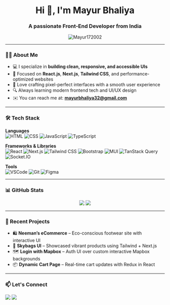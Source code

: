 <h1 align="center">Hi 👋, I'm Mayur Bhaliya</h1>
<h3 align="center">A passionate Front-End Developer from India</h3>

<p align="center">
  <img src="https://komarev.com/ghpvc/?username=Mayur172002&label=Profile%20views&color=0e75b6&style=flat" alt="Mayur172002" />
</p>

---

### 🧑‍💻 About Me

- 💻 I specialize in **building clean, responsive, and accessible UIs**  
- 🎯 Focused on **React.js**, **Next.js**, **Tailwind CSS**, and performance-optimized websites  
- 🎨 Love crafting pixel-perfect interfaces with a smooth user experience  
- 🔍 Always learning modern frontend tech and UI/UX design  
- ✉️ You can reach me at: **mayurbhaliya32@gmail.com**

---

### 🛠️ Tech Stack

**Languages**  
![HTML](https://img.shields.io/badge/-HTML5-E34F26?style=flat-square&logo=html5&logoColor=white)
![CSS](https://img.shields.io/badge/-CSS3-1572B6?style=flat-square&logo=css3)
![JavaScript](https://img.shields.io/badge/-JavaScript-F7DF1E?style=flat-square&logo=javascript&logoColor=black)
![TypeScript](https://img.shields.io/badge/-TypeScript-007ACC?style=flat-square&logo=typescript&logoColor=white)

**Frameworks & Libraries**  
![React](https://img.shields.io/badge/-React-61DAFB?style=flat-square&logo=react&logoColor=black)
![Next.js](https://img.shields.io/badge/-Next.js-000000?style=flat-square&logo=next.js)
![Tailwind CSS](https://img.shields.io/badge/-Tailwind%20CSS-38B2AC?style=flat-square&logo=tailwind-css)
![Bootstrap](https://img.shields.io/badge/-Bootstrap-7952B3?style=flat-square&logo=bootstrap)
![MUI](https://img.shields.io/badge/-MUI-007FFF?style=flat-square&logo=mui)
![TanStack Query](https://img.shields.io/badge/-TanStack%20Query-FF4154?style=flat-square&logo=react-query&logoColor=white)
![Socket.IO](https://img.shields.io/badge/-Socket.IO-010101?style=flat-square&logo=socket.io&logoColor=white)

**Tools**  
![VSCode](https://img.shields.io/badge/-VSCode-007ACC?style=flat-square&logo=visual-studio-code)
![Git](https://img.shields.io/badge/-Git-F05032?style=flat-square&logo=git)
![Figma](https://img.shields.io/badge/-Figma-F24E1E?style=flat-square&logo=figma)

---

### 📊 GitHub Stats

<p align="center">
  <img src="https://github-readme-stats.vercel.app/api?username=Mayur172002&show_icons=true&theme=react" />
  <img src="https://streak-stats.demolab.com?user=Mayur172002&theme=react" />
</p>

---

### 🚀 Recent Projects

- 🛍️ **Neeman’s eCommerce** – Eco-conscious footwear site with interactive UI  
- 🎒 **Skybags UI** – Showcased vibrant products using Tailwind + Next.js  
- 🗺️ **Login with Mapbox** – Auth UI over custom interactive Mapbox backgrounds  
- 📦 **Dynamic Cart Page** – Real-time cart updates with Redux in React  

---

### 📫 Let's Connect

<p align="left">
  <a href="https://www.linkedin.com/in/mayur-bhaliya-37722624a/" target="_blank"><img src="https://img.shields.io/badge/-LinkedIn-blue?style=flat-square&logo=linkedin" /></a>
  <a href="mailto:mayurbhaliya32@gmail.com"><img src="https://img.shields.io/badge/-Email-D14836?style=flat-square&logo=gmail&logoColor=white" /></a>
</p> 
